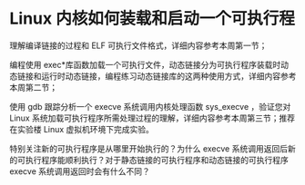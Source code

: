 # Linux 内核如何装载和启动一个可执行程

理解编译链接的过程和 ELF 可执行文件格式，详细内容参考本周第一节；

编程使用 exec*库函数加载一个可执行文件，动态链接分为可执行程序装载时动态链接和运行时动态链接，编程练习动态链接库的这两种使用方式，详细内容参考本周第二节；

使用 gdb 跟踪分析一个 execve 系统调用内核处理函数 sys_execve ，验证您对 Linux 系统加载可执行程序所需处理过程的理解，详细内容参考本周第三节；推荐在实验楼 Linux 虚拟机环境下完成实验。

特别关注新的可执行程序是从哪里开始执行的？为什么 execve 系统调用返回后新的可执行程序能顺利执行？对于静态链接的可执行程序和动态链接的可执行程序 execve 系统调用返回时会有什么不同？
